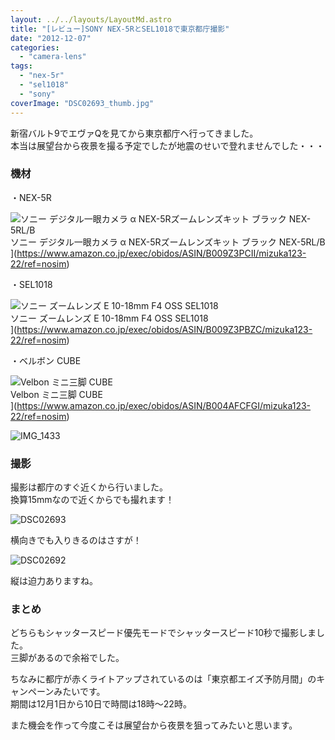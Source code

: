 ```yaml
---
layout: ../../layouts/LayoutMd.astro
title: "[レビュー]SONY NEX-5RとSEL1018で東京都庁撮影"
date: "2012-12-07"
categories: 
  - "camera-lens"
tags: 
  - "nex-5r"
  - "sel1018"
  - "sony"
coverImage: "DSC02693_thumb.jpg"
---
```


新宿バルト9でエヴァQを見てから東京都庁へ行ってきました。  
本当は展望台から夜景を撮る予定でしたが地震のせいで登れませんでした・・・

### 機材

・NEX-5R

![ソニー デジタル一眼カメラ α NEX-5Rズームレンズキット ブラック NEX-5RL/B](/archive/images/41Ihx2NlCKL._SL160_.jpg)  
ソニー デジタル一眼カメラ α NEX-5Rズームレンズキット ブラック NEX-5RL/B  
](https://www.amazon.co.jp/exec/obidos/ASIN/B009Z3PCII/mizuka123-22/ref=nosim)

  
・SEL1018

![ソニー ズームレンズ E 10-18mm F4 OSS SEL1018](/archive/images/31C%2BEiE2-%2BL._SL160_.jpg)  
ソニー ズームレンズ E 10-18mm F4 OSS SEL1018  
](https://www.amazon.co.jp/exec/obidos/ASIN/B009Z3PBZC/mizuka123-22/ref=nosim)

  
・ベルボン CUBE

![Velbon ミニ三脚 CUBE](/archive/images/41AlUOyDNOL._SL160_.jpg)  
Velbon ミニ三脚 CUBE  
](https://www.amazon.co.jp/exec/obidos/ASIN/B004AFCFGI/mizuka123-22/ref=nosim)

![IMG_1433](/archive/images/IMG_1433_thumb.jpg "IMG_1433")


### 撮影

撮影は都庁のすぐ近くから行いました。  
換算15mmなので近くからでも撮れます！

![DSC02693](/archive/images/DSC02693_thumb.jpg "DSC02693")


横向きでも入りきるのはさすが！

![DSC02692](/archive/images/DSC02692_thumb.jpg "DSC02692")


縦は迫力ありますね。

### まとめ

どちらもシャッタースピード優先モードでシャッタースピード10秒で撮影しました。  
三脚があるので余裕でした。

ちなみに都庁が赤くライトアップされているのは「東京都エイズ予防月間」のキャンペーンみたいです。  
期間は12月1日から10日で時間は18時～22時。

また機会を作って今度こそは展望台から夜景を狙ってみたいと思います。
